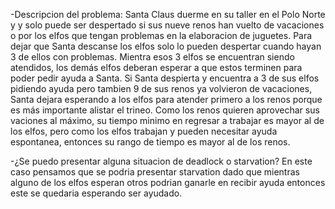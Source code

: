 -Descripcion del problema:
Santa Claus duerme en su taller en el Polo Norte y y solo puede ser despertado 
si sus nueve renos han vuelto de vacaciones o por los elfos que tengan problemas 
en la elaboracion de juguetes. Para dejar que Santa descanse los elfos solo 
lo pueden despertar cuando hayan 3 de ellos con problemas. Mientra esos 3 elfos se 
encuentran siendo atendidos, los demás elfos deberan esperar a que estos terminen para 
poder pedir ayuda a Santa. Si Santa despierta y encuentra a 3 de sus elfos pidiendo 
ayuda pero tambien  9 de sus renos ya volvieron de vacaciones, Santa dejara esperando 
a los elfos para atender primero a los renos porque es más importante alistar el 
trineo. Como los renos quieren aprovechar sus vaciones al máximo, su tiempo minimo
en regresar a trabajar es mayor al de los elfos, pero como los elfos trabajan y 
pueden necesitar ayuda espontanea, entonces su rango de tiempo es mayor al de los renos.


-¿Se puedo presentar alguna situacion de deadlock o starvation?
En este caso pensamos que se podria presentar starvation dado que mientras alguno de los elfos esperan otros podrian ganarle en recibir ayuda entonces este se quedaria esperando ser ayudado.
